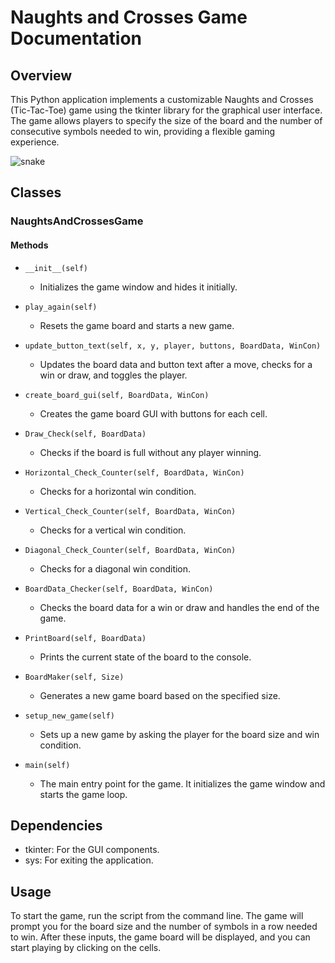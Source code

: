 # Naughts and Crosses Game Documentation

## Overview

This Python application implements a customizable Naughts and Crosses (Tic-Tac-Toe) game using the tkinter library for the graphical user interface. The game allows players to specify the size of the board and the number of consecutive symbols needed to win, providing a flexible gaming experience.

![snake](https://github.com/user-attachments/assets/3345a8cd-4209-4274-9075-97df7b005af0)


## Classes

### NaughtsAndCrossesGame

#### Methods

- `__init__(self)`
  - Initializes the game window and hides it initially.

- `play_again(self)`
  - Resets the game board and starts a new game.

- `update_button_text(self, x, y, player, buttons, BoardData, WinCon)`
  - Updates the board data and button text after a move, checks for a win or draw, and toggles the player.

- `create_board_gui(self, BoardData, WinCon)`
  - Creates the game board GUI with buttons for each cell.

- `Draw_Check(self, BoardData)`
  - Checks if the board is full without any player winning.

- `Horizontal_Check_Counter(self, BoardData, WinCon)`
  - Checks for a horizontal win condition.

- `Vertical_Check_Counter(self, BoardData, WinCon)`
  - Checks for a vertical win condition.

- `Diagonal_Check_Counter(self, BoardData, WinCon)`
  - Checks for a diagonal win condition.

- `BoardData_Checker(self, BoardData, WinCon)`
  - Checks the board data for a win or draw and handles the end of the game.

- `PrintBoard(self, BoardData)`
  - Prints the current state of the board to the console.

- `BoardMaker(self, Size)`
  - Generates a new game board based on the specified size.

- `setup_new_game(self)`
  - Sets up a new game by asking the player for the board size and win condition.

- `main(self)`
  - The main entry point for the game. It initializes the game window and starts the game loop.

## Dependencies

- tkinter: For the GUI components.
- sys: For exiting the application.

## Usage

To start the game, run the script from the command line. The game will prompt you for the board size and the number of symbols in a row needed to win. After these inputs, the game board will be displayed, and you can start playing by clicking on the cells.
